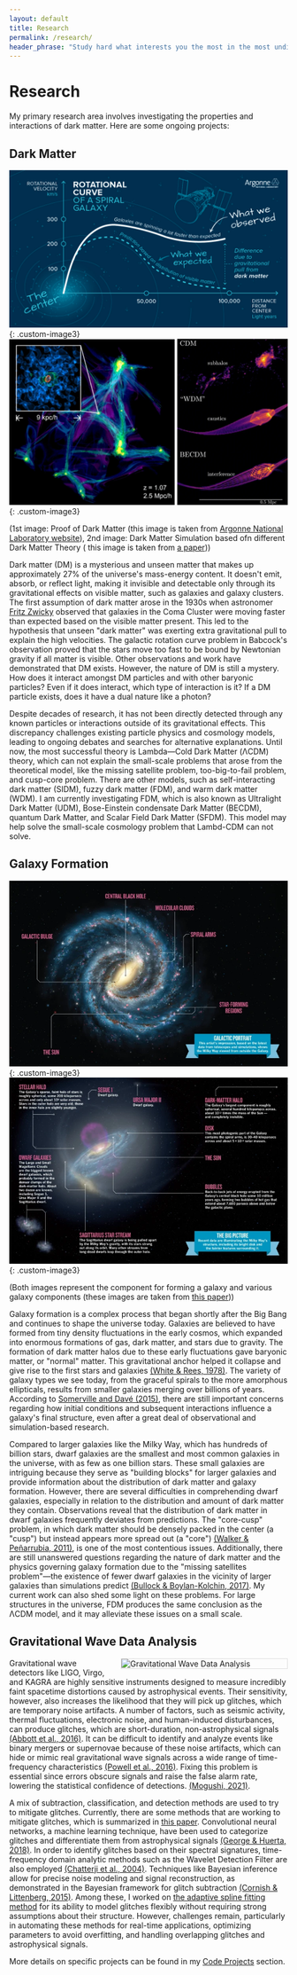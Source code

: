 ```yaml
---
layout: default
title: Research
permalink: /research/
header_phrase: "Study hard what interests you the most in the most undisciplined, irreverent, and original manner possible. - Richard Feynman"
---
```


# Research

My primary research area involves investigating the properties and interactions of dark matter. Here are some ongoing projects:

## Dark Matter

![Dark Matter existence graph](/assets/Images/DM_existence.jpg){: .custom-image3}
![Dark Matter simulation](/assets/Images/DM_simulation.webp){: .custom-image3}


(1st image: Proof of Dark Matter (this image is taken from [Argonne National Laboratory website](https://www.anl.gov/science-101/dark-matter-and-dark-energy)),
2nd image: Dark Matter Simulation based ofn different Dark Matter Theory ( this image is taken from [a paper](https://link.springer.com/article/10.1007/s41115-021-00013-z)))


Dark matter (DM) is a mysterious and unseen matter that makes up approximately 27% of the universe's mass-energy content. It doesn't emit, absorb, or reflect light, making it invisible and detectable only through its gravitational effects on visible matter, such as galaxies and galaxy clusters. The first assumption of dark matter arose in the 1930s when astronomer [Fritz Zwicky](https://ned.ipac.caltech.edu/level5/March17/Zwicky/translation.pdf) observed that galaxies in the Coma Cluster were moving faster than expected based on the visible matter present. This led to the hypothesis that unseen "dark matter" was exerting extra gravitational pull to explain the high velocities. The galactic rotation curve problem in Babcock's observation proved that the stars move too fast to be bound by Newtonian gravity if all matter is visible. Other observations and work have demonstrated that DM exists. However, the nature of DM is still a mystery. How does it interact amongst DM particles and with other baryonic particles? Even if it does interact, which type of interaction is it? If a DM particle exists, does it have a dual nature like a photon?

Despite decades of research, it has not been directly detected through any known particles or interactions outside of its gravitational effects. This discrepancy challenges existing particle physics and cosmology models, leading to ongoing debates and searches for alternative explanations. Until now, the most successful theory is Lambda—Cold Dark Matter (ΛCDM) theory, which can not explain the small-scale problems that arose from the theoretical model, like the missing satellite problem, too-big-to-fail problem, and cusp-core problem. There are other models, such as self-interacting dark matter (SIDM), fuzzy dark matter (FDM), and warm dark matter (WDM). I am currently investigating FDM, which is also known as Ultralight Dark Matter (UDM), Bose-Einstein condensate Dark Matter (BECDM), quantum Dark Matter, and Scalar Field Dark Matter (SFDM). This model may help solve the small-scale cosmology problem that Lambd-CDM can not solve.

## Galaxy Formation

![Galaxy formation 1](/assets/Images/galaxy_formation1.webp){: .custom-image3}
![Galaxy Formation 2](/assets/Images/galaxy_formation2.webp){: .custom-image3}

(Both images represent the component for forming a galaxy and various galaxy components (these images are taken from [this paper](https://www.nature.com/articles/490024a)))

Galaxy formation is a complex process that began shortly after the Big Bang and continues to shape the universe today. Galaxies are believed to have formed from tiny density fluctuations in the early cosmos, which expanded into enormous formations of gas, dark matter, and stars due to gravity. The formation of dark matter halos due to these early fluctuations gave baryonic matter, or "normal" matter. This gravitational anchor helped it collapse and give rise to the first stars and galaxies [(White & Rees, 1978)](https://doi.org/10.1093/mnras/183.3.341). The variety of galaxy types we see today, from the graceful spirals to the more amorphous ellipticals, results from smaller galaxies merging over billions of years. According to [Somerville and Davé (2015)](https://doi.org/10.1146/annurev-astro-082812-140951), there are still important concerns regarding how initial conditions and subsequent interactions influence a galaxy's final structure, even after a great deal of observational and simulation-based research.

Compared to larger galaxies like the Milky Way, which has hundreds of billion stars, dwarf galaxies are the smallest and most common galaxies in the universe, with as few as one billion stars. These small galaxies are intriguing because they serve as "building blocks" for larger galaxies and provide information about the distribution of dark matter and galaxy formation. However, there are several difficulties in comprehending dwarf galaxies, especially in relation to the distribution and amount of dark matter they contain. Observations reveal that the distribution of dark matter in dwarf galaxies frequently deviates from predictions. The "core-cusp" problem, in which dark matter should be densely packed in the center (a "cusp") but instead appears more spread out (a "core") [(Walker & Peñarrubia, 2011)](https://doi.org/10.1088/0004-637X/742/1/20), is one of the most contentious issues. Additionally, there are still unanswered questions regarding the nature of dark matter and the physics governing galaxy formation due to the "missing satellites problem"—the existence of fewer dwarf galaxies in the vicinity of larger galaxies than simulations predict [(Bullock & Boylan-Kolchin, 2017)](https://doi.org/10.1146/annurev-astro-091916-055313). My current work can also shed some light on these problems. For large structures in the universe, FDM produces the same conclusion as the ΛCDM model, and it may alleviate these issues on a small scale.

## Gravitational Wave Data Analysis

<img src="/assets/research/gravitational_wave.jpg" alt="Gravitational Wave Data Analysis" width="300" style="float: right; margin-left: 15px; border: 1px solid #ddd;">

Gravitational wave detectors like LIGO, Virgo, and KAGRA are highly sensitive instruments designed to measure incredibly faint spacetime distortions caused by astrophysical events.  Their sensitivity, however, also increases the likelihood that they will pick up glitches, which are temporary noise artifacts. A number of factors, such as seismic activity, thermal fluctuations, electronic noise, and human-induced disturbances, can produce glitches, which are short-duration, non-astrophysical signals [(Abbott et al., 2016)](https://iopscience.iop.org/article/10.3847/2041-8205/833/1/L1). It can be difficult to identify and analyze events like binary mergers or supernovae because of these noise artifacts, which can hide or mimic real gravitational wave signals across a wide range of time-frequency characteristics [(Powell et al., 2016)](https://iopscience.iop.org/article/10.1088/1361-6382/34/3/034002). Fixing this problem is essential since errors obscure signals and raise the false alarm rate, lowering the statistical confidence of detections. [(Mogushi, 2021)](https://arxiv.org/abs/2105.10522).

A mix of subtraction, classification, and detection methods are used to try to mitigate glitches. Currently, there are some methods that are working to mitigate glitches, which is summarized in [this paper](https://arxiv.org/abs/2406.01318). Convolutional neural networks, a machine learning technique, have been used to categorize glitches and differentiate them from astrophysical signals [(George & Huerta, 2018)](https://www.sciencedirect.com/science/article/pii/S0370269317310390?via%3Dihub). In order to identify glitches based on their spectral signatures, time-frequency domain analytic methods such as the Wavelet Detection Filter are also employed [(Chatterji et al., 2004)](https://iopscience.iop.org/article/10.1088/0264-9381/21/20/024). Techniques like Bayesian inference allow for precise noise modeling and signal reconstruction, as demonstrated in the Bayesian framework for glitch subtraction [(Cornish & Littenberg, 2015)](https://journals.aps.org/prd/abstract/10.1103/PhysRevD.91.084034). Among these, I worked on [the adaptive spline fitting method](https://iopscience.iop.org/article/10.1088/1361-6382/acd0fe/meta) for its ability to model glitches flexibly without requiring strong assumptions about their structure. However, challenges remain, particularly in automating these methods for real-time applications, optimizing parameters to avoid overfitting, and handling overlapping glitches and astrophysical signals.

More details on specific projects can be found in my [Code Projects](/code/) section.
